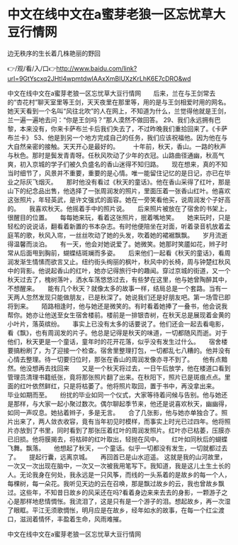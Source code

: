 # 中文在线中文在a蜜芽老狼一区忘忧草大豆行情网
边无秩序的生长着几株艳丽的野回

👉/观/看/入/口👉http://www.baidu.com/link?url=9GtYscxq2JHtl4wpmtdwIAAxXmBlUXzKrLhK6E7cDRO&wd

中文在线中文在a蜜芽老狼一区忘忧草大豆行情网　　后来，兰在与王剑常去的“杏花村”聊天室里等王剑，天天夜里在那里等，用的是与王剑相爱时用的网名。她天天看到一个名叫“风往北吹”的人在网上，不知道为什么，兰觉得他就是王剑，兰一遍一遍地去问：“你是王剑吗？”那人漠然不做回答。
	29、我们永远拥有巴黎，本来没有，你来卡萨布兰卡后我们失去了，不过昨晚我们重拾回来了。《卡萨布兰卡》
	53、他是到另一个地方完成自己的任务，我们应该祝福他。因为他在与大自然亲密的接触。天天开心是最好的。
　　十年前，秋天，香山。一路的秋声与秋色。那时是鬓发青青呀。任秋风吹动了少年的衣冠。山路曲径通幽，秋高气爽，初入京城的学子们被久负盛名的香山迷得不知归路。　　现在想来，真的不知当时细节了，风景并不重要，重要的是心情。唯一能留住记忆的是日记，亦已在毕业之际灰飞烟灭。　　那时他没有看过《秋天的童话》。他在香山采得了红叶，那是山下的纪念品出售，他选择了一张周润发的照片，里面压着一张香山红叶。他喜欢这张照片，年轻英武，是许文强式的面容。她在一旁笑看他买，说周润发个子好高的。　　我喜欢秋天。他摇着手中的照片说。　　后来照片被放在了宿舍的书架上，很醒目的位置。　　每每她来玩，看着这张照片，抿着嘴地笑。　　她来玩时，只是轻松的说说话，翻看着新置的书本杂志。有时他便陪坐在对面，听着录音机放着孟庭苇的歌，秋风入帘，一丝丝吹动了她的头发，吹着她的裙裾飘飘。　　岁月流逝得温馨而淡泊。　　有一天，他会对她说爱了。她微笑。她那时笑靥如花，辫子时常从后面甩到胸前，蝴蝶结斑斓而多姿。　　后来他们一起看《秋天的童话》，看周润发渐生情愫而欲言又止。纽约街头绚丽的枫叶，秋风中的长椅，周与钟楚红秋风中的背影。他说起香山的红叶，她亦记得旅行中的趣闻。穿过京城的街道，又一个秋天过去了，槐树落叶，洒水车荡悠悠过去，有些梦在这里，他与她曾陶醉其中，不想醒来。　　能有几个秋天？就像太多的故事一样，结局总是一个套路。当有一天两人忽然发现只能做朋友，已是秋深了。她说我们还是好朋友吧。第一场雪已即将到来。　　陌路相逢时，他与她还是微笑的。有时看着她捧了一叠书，他会说我帮你。她亦让他送至女生宿舍楼前。楼前是一排银杏树，在秋天总是展现着金黄的小叶片，落英缤纷。　　事实上已没有太多的话要说了。他们还会一起去看电影，看《飘》，也有周润发的片子。他总是记得是秋天的味道，一切都随风而逝。对于他们，秋天更是一个童话，童年时的花开花落，似乎没有发生过什么。　　宿舍楼要搞粉刷了，为了迎接一个检查。宿舍里整理打包，一切都乱七八糟的。他并没有心情去整理。待一切要归位时，那张在香山的周润发像亦寻不到了。　　他有点黯然。他没想再去找回来　　又是一个秋天将过去，一日午后放学，他在楼道口看到管理员清理书籍纸张，竟将那张照片翻了出来。在秋阳下，照片已是斑痕点点。里面的红叶依然鲜红，只是将枯萎了。他将照片取回，置于书中，再没拿出来。　　毕业如期而至。　　纷扰的毕业如同一个仪式，大家等待着问候与告别。他与她还是那样，与大家一起小聚过数次。偶尔聊起季节来，他还是说喜欢秋天，幽幽得，如同一声叹息。她拈着辫子，多是无言。　　合了几张影，他与她亦单独合了。照片出来了，两人敛衣收容，竟有当年初见时模样，而事实上时光已过四年。他将照片亦放到了书里，同时看到了那张压着红叶的周润发照片。红叶亦已枯萎，压膜亦已旧损。他将膜揭去，将枯碎的红叶取出，轻抛在风中。　　红叶如同秋后的蝴蝶飞舞。飘落。　　他想起了秋天，一个童话。似乎一切都没有发生，一切就都过去了。　　提起行囊，远离京城。　　再回首已是山水迢遥。
这就是我的山河故里，一次又一次出现在脑中，一次又一次被我用笔写下。我知道，我是这儿土生土长的人。无论我身在何处，我永远是一只风筝，而线的一头系着的是故乡的每一个人，每棵树，每一朵花。我听见天边的云在召唤，那是飘过故乡的云，我也曾故乡飘过。这些年，不知昔日故乡的风采还在吗?看着身边来来去去的身影，一颗游子之心是那样地悲情惆怅。我流泪了，这是只有是一个游子的泪。想起故乡，再一次湿了眼眶。平江无须歌惆怅，明月应是在故乡，经年如水的故事，在每一个红尘渡口，滋润着情怀，丰盈着生命，风雨难摧。

中文在线中文在a蜜芽老狼一区忘忧草大豆行情网
